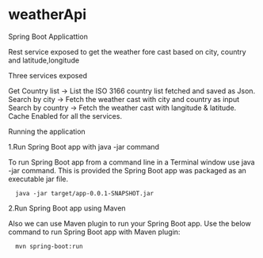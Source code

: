 # weatherApi
Spring Boot Applicattion

Rest service exposed to get the weather fore cast based on city, country and latitude,longitude

Three services exposed

Get Country list -> List the ISO 3166 country list fetched and saved as Json.
Search by city -> Fetch the weather cast with city and country as input
Search by country -> Fetch the weather cast with langitude & latitude.
Cache Enabled for all the services.

Running the application

1.Run Spring Boot app with java -jar command

To run Spring Boot app from a command line in a Terminal window use java -jar command. This is provided the Spring Boot app was packaged as an executable jar file.

      java -jar target/app-0.0.1-SNAPSHOT.jar
      
2.Run Spring Boot app using Maven

Also we can use Maven plugin to run your Spring Boot app. Use the below command to run Spring Boot app with Maven plugin:

      mvn spring-boot:run
